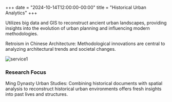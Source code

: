+++
date = "2024-10-14T12:00:00-00:00"
title = "Historical Urban Analytics"
+++

Utilizes big data and GIS to reconstruct ancient urban landscapes, providing insights into the evolution of urban planning and influencing modern methodologies.


<!--more-->

Retroism in Chinese Architecture: Methodological innovations are central to analyzing architectural trends and societal changes.

![service1](../images/pic4.jpg)

### Research Focus 

Ming Dynasty Urban Studies: Combining historical documents with spatial analysis to reconstruct historical urban environments offers fresh insights into past lives and structures.